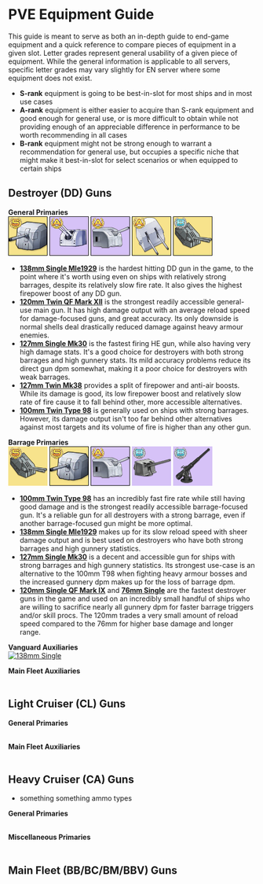 # PVE Equipment Guide
This guide is meant to serve as both an in-depth guide to end-game equipment and a quick reference to compare pieces of equipment in a given slot. Letter grades represent general usability of a given piece of equipment. While the general information is applicable to all servers, specific letter grades may vary slightly for EN server where some equipment does not exist.
 - **S-rank** equipment is going to be best-in-slot for most ships and in most use cases
 - **A-rank** equipment is either easier to acquire than S-rank equipment and good enough for general use, or is more difficult to obtain while not providing enough of an appreciable difference in performance to be worth recommending in all cases
 - **B-rank** equipment might not be strong enough to warrant a recommendation for general use, but occupies a specific niche that might make it best-in-slot for select scenarios or when equipped to certain ships

## Destroyer (DD) Guns
**General Primaries** <br/>
[![138mm Single](/resources/138mm%20single%20gr_s.png)]()
[![120mm Twin](/resources/120mm%20twin%20gr_a.png)]()
[![127mm Single](/resources/127mm%20single%20gr_a.png)]()
[![127mm Twin](/resources/127mm%20twin%20gr_a.png)]()
[![100mm Twin](/resources/100mm%20twin%20gr_b.png)]()

 - **[138mm Single Mle1929]()** is the hardest hitting DD gun in the game, to the point where it's worth using even on ships with relatively strong barrages, despite its relatively slow fire rate. It also gives the highest firepower boost of any DD gun.
 - **[120mm Twin QF Mark XII]()** is the strongest readily accessible general-use main gun. It has high damage output with an average reload speed for damage-focused guns, and great accuracy. Its only downside is normal shells deal drastically reduced damage against heavy armour enemies.
 - **[127mm Single Mk30]()** is the fastest firing HE gun, while also having very high damage stats. It's a good choice for destroyers with both strong barrages and high gunnery stats. Its mild accuracy problems reduce its direct gun dpm somewhat, making it a poor choice for destroyers with weak barrages.
 - **[127mm Twin Mk38]()** provides a split of firepower and anti-air boosts. While its damage is good, its low firepower boost and relatively slow rate of fire cause it to fall behind other, more accessible alternatives.
 - **[100mm Twin Type 98]()** is generally used on ships with strong barrages. However, its damage output isn't too far behind other alternatives against most targets and its volume of fire is higher than any other gun.
 
 **Barrage Primaries** <br/>
 [![100mm Twin](/resources/100mm%20twin%20gr_s.png)]()
 [![138mm Single](/resources/138mm%20single%20gr_s.png)]()
 [![127mm Single](/resources/127mm%20single%20gr_a.png)]()
 [![120mm Single](/resources/120mm%20single%20gr_b.png)]()
 [![76mm Single](/resources/76mm%20single%20gr_b.png)]()
 
 - **[100mm Twin Type 98]()** has an incredibly fast fire rate while still having good damage and is the strongest readily accessible barrage-focused gun. It's a reliable gun for all destroyers with a strong barrage, even if another barrage-focused gun might be more optimal.
 - **[138mm Single Mle1929]()** makes up for its slow reload speed with sheer damage output and is best used on destroyers who have both strong barrages and high gunnery statistics.
 - **[127mm Single Mk30]()** is a decent and accessible gun for ships with strong barrages and high gunnery statistics. Its strongest use-case is an alternative to the 100mm T98 when fighting heavy armour bosses and the increased gunnery dpm makes up for the loss of barrage dpm.
 - **[120mm Single QF Mark IX]()** and **[76mm Single]()** are the fastest destroyer guns in the game and used on an incredibly small handful of ships who are willing to sacrifice nearly all gunnery dpm for faster barrage triggers and/or skill procs. The 120mm trades a very small amount of reload speed compared to the 76mm for higher base damage and longer range.
 
 **Vanguard Auxiliaries** <br/>
 [![138mm Single]()]()
 [![]()]()
 [![]()]()
 [![]()]()
 [![]()]()
 
 **Main Fleet Auxiliaries** <br/>
 [![]()]()
 [![]()]()
 [![]()]()
 [![]()]()
 [![]()]()
 
 ## Light Cruiser (CL) Guns
**General Primaries** <br/>
[![]()]()
[![]()]()
[![]()]()
[![]()]()
[![]()]()

**Main Fleet Auxiliaries** <br/>
[![]()]()
[![]()]()
[![]()]()
[![]()]()
[![]()]()
[![]()]()

## Heavy Cruiser (CA) Guns
- something something ammo types

**General Primaries** <br/>
[![]()]()
[![]()]()
[![]()]()
[![]()]()
[![]()]()

**Miscellaneous Primaries** <br/>
[![]()]()
[![]()]()
[![]()]()

## Main Fleet (BB/BC/BM/BBV) Guns
